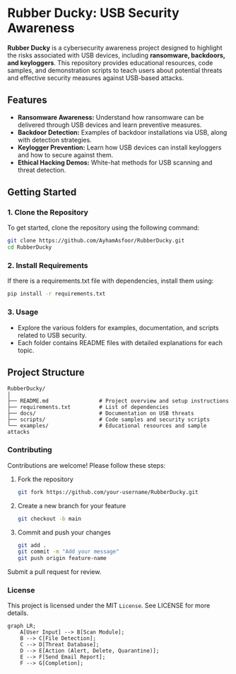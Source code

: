 # Rubber Ducky: USB Security Awareness

**Rubber Ducky** is a cybersecurity awareness project designed to highlight the risks associated with USB devices, including **ransomware, backdoors, and keyloggers**. This repository provides educational resources, code samples, and demonstration scripts to teach users about potential threats and effective security measures against USB-based attacks.

## Features
- **Ransomware Awareness:** Understand how ransomware can be delivered through USB devices and learn preventive measures.
- **Backdoor Detection:** Examples of backdoor installations via USB, along with detection strategies.
- **Keylogger Prevention:** Learn how USB devices can install keyloggers and how to secure against them.
- **Ethical Hacking Demos:** White-hat methods for USB scanning and threat detection.

## Getting Started

### 1. **Clone the Repository**
   To get started, clone the repository using the following command:
   ```bash
   git clone https://github.com/AyhamAsfoor/RubberDucky.git
   cd RubberDucky
   ```
### 2. Install Requirements
   If there is a requirements.txt file with dependencies, install them using:
   ```bash
   pip install -r requirements.txt
   ```
### 3. Usage
- Explore the various folders for examples, documentation, and scripts related to USB security.
- Each folder contains README files with detailed explanations for each topic.

## Project Structure

```
RubberDucky/
│
├── README.md                # Project overview and setup instructions
├── requirements.txt         # List of dependencies
├── docs/                    # Documentation on USB threats
├── scripts/                 # Code samples and security scripts
└── examples/                # Educational resources and sample attacks
```
### Contributing
Contributions are welcome! Please follow these steps:
1. Fork the repository
   ```bash
   git fork https://github.com/your-username/RubberDucky.git
   ```
2. Create a new branch for your feature
   ```bash
   git checkout -b main
   ```
3. Commit and push your changes
   ```bash
   git add .
   git commit -m "Add your message"
   git push origin feature-name
   ```
Submit a pull request for review.

### License
This project is licensed under the MIT `License`. See LICENSE for more details.

```mermaid
graph LR;
    A[User Input] --> B[Scan Module];
    B --> C[File Detection];
    C --> D[Threat Database];
    D --> E[Action (Alert, Delete, Quarantine)];
    E --> F[Send Email Report];
    F --> G[Completion];
```

